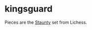 # kingsguard

Pieces are the [Staunty](https://github.com/lichess-org/lila/issues/5647) set from Lichess.
